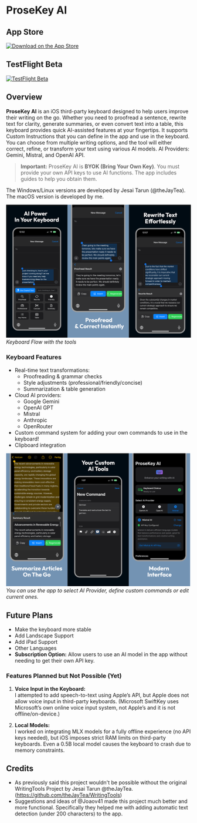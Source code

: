 # ProseKey AI

## App Store
[![Download on the App Store](https://img.shields.io/badge/App%20Store-Download-blue?logo=apple)](https://apps.apple.com/us/app/prosekey-ai/id6741180175)

## TestFlight Beta
[![TestFlight Beta](https://img.shields.io/badge/TestFlight-Join_Beta-blue?logo=apple)](https://testflight.apple.com/join/QCr2T8SY)

## Overview

**ProseKey AI** is an iOS third-party keyboard designed to help users improve their writing on the go. Whether you need to proofread a sentence, rewrite text for clarity, generate summaries, or even convert text into a table, this keyboard provides quick AI-assisted features at your fingertips. It supports Custom Instructions that you can define in the app and use in the keyboard. You can choose from multiple writing options, and the tool will either correct, refine, or transform your text using various AI models. AI Providers: Gemini, Mistral, and OpenAI API.

> **Important:** ProseKey AI is **BYOK (Bring Your Own Key)**. You must provide your own API keys to use AI functions. The app includes guides to help you obtain them.

The Windows/Linux versions are developed by Jesai Tarun (@theJayTea). The macOS version is developed by me. 

![Keyboard Flow](Images/keyboard.png)  
*Keyboard Flow with the tools*

### Keyboard Features

- Real-time text transformations:
  - Proofreading & grammar checks
  - Style adjustments (professional/friendly/concise)
  - Summarization & table generation
- Cloud AI providers:
  - Google Gemini
  - OpenAI GPT
  - Mistral
  - Anthropic 
  - OpenRouter
- Custom command system for adding your own commands to use in the keyboard!
- Clipboard integration

![App Interface](Images/appflow.png)  
*You can use the app to select AI Provider, define custom commands or edit current ones.*

## Future Plans

- Make the keyboard more stable
- Add Landscape Support
- Add iPad Support
- Other Languages
- **Subscription Option:** Allow users to use an AI model in the app without needing to get their own API key.

### Features Planned but Not Possible (Yet)

1. **Voice Input in the Keyboard:**  
   I attempted to add speech-to-text using Apple’s API, but Apple does not allow voice input in third-party keyboards. (Microsoft SwiftKey uses Microsoft’s own online voice input system, not Apple’s and it is not offline/on-device.)

2. **Local Models:**  
   I worked on integrating MLX models for a fully offline experience (no API keys needed), but iOS imposes strict RAM limits on third-party keyboards. Even a 0.5B local model causes the keyboard to crash due to memory constraints.

## Credits
- As previously said this project wouldn't be possible without the original WritingTools Project by Jesai Tarun @theJayTea. (https://github.com/theJayTea/WritingTools)
- Suggestions and ideas of @Joaov41 made this project much better and more functional. Specifically they helped me with adding automatic text detection (under 200 characters) to the app.